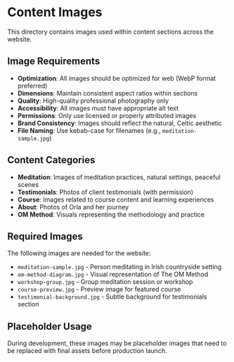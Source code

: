 # Content Images

This directory contains images used within content sections across the website.

## Image Requirements

- **Optimization**: All images should be optimized for web (WebP format preferred)
- **Dimensions**: Maintain consistent aspect ratios within sections
- **Quality**: High-quality professional photography only
- **Accessibility**: All images must have appropriate alt text
- **Permissions**: Only use licensed or properly attributed images
- **Brand Consistency**: Images should reflect the natural, Celtic aesthetic
- **File Naming**: Use kebab-case for filenames (e.g., `meditation-sample.jpg`)

## Content Categories

- **Meditation**: Images of meditation practices, natural settings, peaceful scenes
- **Testimonials**: Photos of client testimonials (with permission)
- **Course**: Images related to course content and learning experiences
- **About**: Photos of Orla and her journey
- **OM Method**: Visuals representing the methodology and practice

## Required Images

The following images are needed for the website:

- `meditation-sample.jpg` - Person meditating in Irish countryside setting
- `om-method-diagram.jpg` - Visual representation of The OM Method
- `workshop-group.jpg` - Group meditation session or workshop
- `course-preview.jpg` - Preview image for featured course
- `testimonial-background.jpg` - Subtle background for testimonials section

## Placeholder Usage

During development, these images may be placeholder images that need to be replaced with final assets before production launch.
